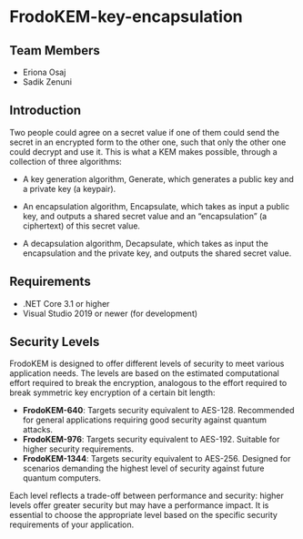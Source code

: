 # FrodoKEM-key-encapsulation

## Team Members
- Eriona Osaj
- Sadik Zenuni
  
## Introduction

Two people could agree on a secret value if one of them could send the secret in an encrypted form to the other one, such that only the other one could decrypt and use it. This is what a KEM makes possible, through a collection of three algorithms:

- A key generation algorithm, Generate, which generates a public key and a private key (a keypair).

- An encapsulation algorithm, Encapsulate, which takes as input a public key, and outputs a shared secret value and an “encapsulation” (a ciphertext) of this secret value.

- A decapsulation algorithm, Decapsulate, which takes as input the encapsulation and the private key, and outputs the shared secret value.

## Requirements
- .NET Core 3.1 or higher
- Visual Studio 2019 or newer (for development)


## Security Levels

FrodoKEM is designed to offer different levels of security to meet various application needs. The levels are based on the estimated computational effort required to break the encryption, analogous to the effort required to break symmetric key encryption of a certain bit length:

- **FrodoKEM-640**: Targets security equivalent to AES-128. Recommended for general applications requiring good security against quantum attacks.
- **FrodoKEM-976**: Targets security equivalent to AES-192. Suitable for higher security requirements.
- **FrodoKEM-1344**: Targets security equivalent to AES-256. Designed for scenarios demanding the highest level of security against future quantum computers.

Each level reflects a trade-off between performance and security: higher levels offer greater security but may have a performance impact. It is essential to choose the appropriate level based on the specific security requirements of your application.
